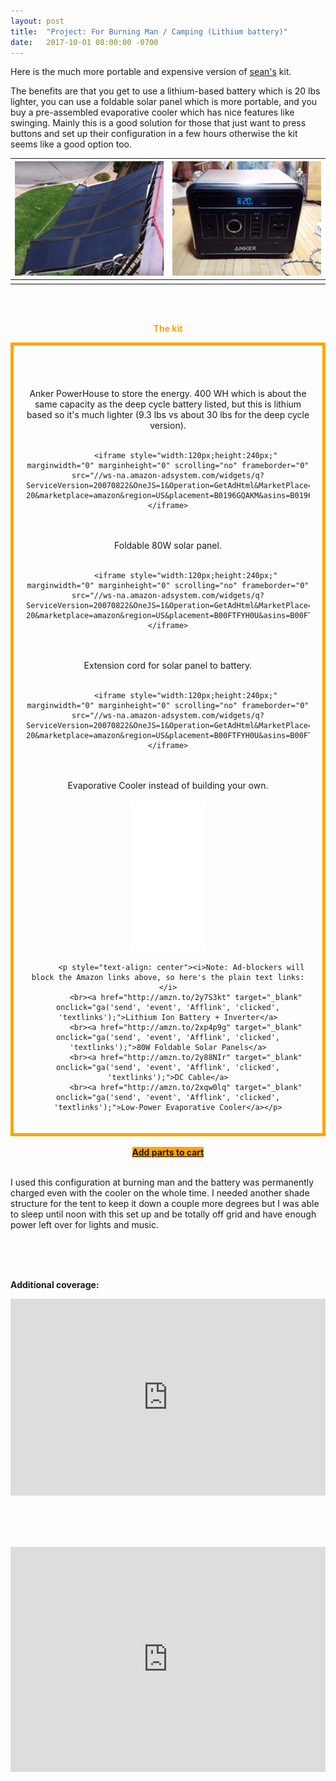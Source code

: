 ```yaml
---
layout: post
title:  "Project: For Burning Man / Camping (Lithium battery)"
date:   2017-10-01 08:00:00 -0700
---
```


Here is the much more portable and expensive version of <a href="/2017/09/06/burning-man-update.html">sean's</a> kit.


The benefits are that you get to use a lithium-based battery which is 20 lbs lighter, you can use a foldable solar panel which is more portable, and you buy a pre-assembled evaporative cooler which has nice features like swinging. Mainly this is a good solution for those that just want to press buttons and set up their configuration in a few hours otherwise the kit seems like a good option too.

![](/img/charles/charles2.png) | ![](/img/charles/charles1.png)
:---------------------------:|:-------------------------:
               |




<div style="text-align: center">
<br><br>
<p style="color: orange;"><b>The kit</b></p>
<div style="border: 5px solid orange; padding: 20px">      
    
<br><br>Anker PowerHouse to store the energy. 400 WH which is about the same capacity as the deep cycle battery listed, but this is lithium based so it's much lighter (9.3 lbs vs about 30 lbs for the deep cycle version).<br><br>
            
            
            
            <iframe style="width:120px;height:240px;" marginwidth="0" marginheight="0" scrolling="no" frameborder="0" src="//ws-na.amazon-adsystem.com/widgets/q?ServiceVersion=20070822&OneJS=1&Operation=GetAdHtml&MarketPlace=US&source=ss&ref=as_ss_li_til&ad_type=product_link&tracking_id=gridlesskits-20&marketplace=amazon&region=US&placement=B0196GQAKM&asins=B0196GQAKM&linkId=a6e1522e3390bc82c546d46fec3d41bc&show_border=true&link_opens_in_new_window=true"></iframe>
          
<br> <br>         Foldable 80W solar panel.<br><br>

            <iframe style="width:120px;height:240px;" marginwidth="0" marginheight="0" scrolling="no" frameborder="0" src="//ws-na.amazon-adsystem.com/widgets/q?ServiceVersion=20070822&OneJS=1&Operation=GetAdHtml&MarketPlace=US&source=ss&ref=as_ss_li_til&ad_type=product_link&tracking_id=gridlesskits-20&marketplace=amazon&region=US&placement=B00FTFYH0U&asins=B00FTFYH0U&linkId=1f3ed3fc28398d5a2d9cdaa124b81e95&show_border=true&link_opens_in_new_window=true"></iframe>
 
 <br><br>Extension cord for solar panel to battery.  <br> <br>       
            
            <iframe style="width:120px;height:240px;" marginwidth="0" marginheight="0" scrolling="no" frameborder="0" src="//ws-na.amazon-adsystem.com/widgets/q?ServiceVersion=20070822&OneJS=1&Operation=GetAdHtml&MarketPlace=US&source=ss&ref=as_ss_li_til&ad_type=product_link&tracking_id=gridlesskits-20&marketplace=amazon&region=US&placement=B00FTFYH0U&asins=B00FTFYH0U&linkId=293bf5b1dc3c9d885ebf22eaf82ee00a&show_border=true&link_opens_in_new_window=true"></iframe>
            
          
 <br><br>
 Evaporative Cooler instead of building your own. <br><br>
          <iframe style="width:120px;height:240px;" marginwidth="0" marginheight="0" scrolling="no" frameborder="0" src="//ws-na.amazon-adsystem.com/widgets/q?ServiceVersion=20070822&OneJS=1&Operation=GetAdHtml&MarketPlace=US&source=ss&ref=as_ss_li_til&ad_type=product_link&tracking_id=gridlesskits-20&marketplace=amazon&region=US&placement=B007SNQ4FM&asins=B007SNQ4FM&linkId=df5d5f8e6958790cf95ecdaef630108d&show_border=true&link_opens_in_new_window=true"></iframe>
          
          <p style="text-align: center"><i>Note: Ad-blockers will block the Amazon links above, so here's the plain text links:</i>
            <br><a href="http://amzn.to/2y7S3kt" target="_blank" onclick="ga('send', 'event', 'Afflink', 'clicked', 'textlinks');">Lithium Ion Battery + Inverter</a>
            <br><a href="http://amzn.to/2xp4p9g" target="_blank" onclick="ga('send', 'event', 'Afflink', 'clicked', 'textlinks');">80W Foldable Solar Panels</a>
            <br><a href="http://amzn.to/2y88NIr" target="_blank" onclick="ga('send', 'event', 'Afflink', 'clicked', 'textlinks');">DC Cable</a>
            <br><a href="http://amzn.to/2xqw0lq" target="_blank" onclick="ga('send', 'event', 'Afflink', 'clicked', 'textlinks');">Low-Power Evaporative Cooler</a></p>
 </div>
 <br>
<a class="btn btn-amazon" 
style="background-color: orange" 
target="_blank"
onclick="ga('send', 'event', 'Buy Button', 'clicked', 'Cart');"
href="http://www.amazon.com/gp/aws/cart/add.html?AssociateTag=gridlesskits-20&ASIN.1=B01M5DCPKD&Quantity.1=1&ASIN.2=B00FTFYH0U&Quantity.2=1&ASIN.3=B0196GQAKM&Quantity.3=1&ASIN.4=B007SNQ4FM&Quantity.4=1"><b>Add parts to cart</b></a>
<br><br>
</div>






I used this configuration at burning man and the battery was permanently charged even with the cooler on the whole time. I needed another shade structure for the tent to keep it down a couple more degrees but I was able to sleep until noon with this set up and be totally off grid and have enough power left over for lights and music.

<br><br><br>

<b>Additional coverage:</b>

<iframe width="100%" height="315" src="https://www.youtube.com/embed/GRpvvmub4Uc?rel=0&amp;showinfo=0" frameborder="0" allowfullscreen></iframe>

<br><br><br>

<iframe src="https://player.vimeo.com/video/162144410" width="100%" height="360" frameborder="0" webkitallowfullscreen mozallowfullscreen allowfullscreen></iframe>




